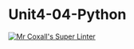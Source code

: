 # Unit4-04-Python
[![Mr Coxall's Super Linter](https://github.com/ICS3U-C-Programming-GustavI/Unit4-04-Python/workflows/Mr%20Coxall's%20Super%20Linter/badge.svg)](https://github.com/ICS3U-C-Programming-GustavI/Unit4-04-Python/actions/)
